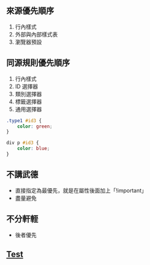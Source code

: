 ## 來源優先順序

1. 行內樣式
2. 外部與內部樣式表
3. 瀏覽器預設

## 同源規則優先順序

1. 行內樣式
2. ID 選擇器
3. 類別選擇器
4. 標籤選擇器
5. 通用選擇器

```css
.type1 #id3 {
    color: green;
}

div p #id3 {
    color: blue;
}
```

## 不講武德

-   直接指定為最優先，就是在屬性後面加上「!important」
-   盡量避免

## 不分軒輊

-   後者優先

## [Test](https://codepen.io/zero3william/pen/NWwpYgq)